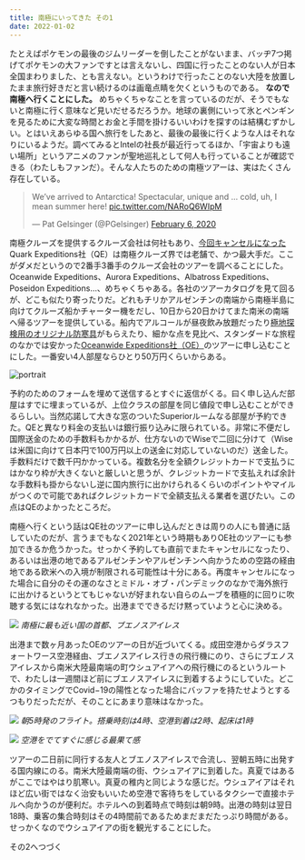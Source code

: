 ```yaml
---
title: 南極にいってきた その1
date: 2022-01-02
---
```


たとえばポケモンの最後のジムリーダーを倒したことがないまま、バッヂ7つ掲げてポケモンの大ファンですとは言えないし、四国に行ったことのない人が日本全国まわりました、とも言えない。というわけで行ったことのない大陸を放置したまま旅行好きだと言い続けるのは画竜点睛を欠くというものである。 **なので南極へ行くことにした。** めちゃくちゃなことを言っているのだが、そうでもないと南極に行く意味など見いだせるだろうか。地球の裏側にいって氷とペンギンを見るために大変な時間とお金と手間を掛けるいいわけを探すのは結構むずかしい。とはいえあらゆる国へ旅行をしたあと、最後の最後に行くような人はそれなりにいるようだ。調べてみるとIntelの社長が最近行ってるほか、「宇宙よりも遠い場所」というアニメのファンが聖地巡礼として何人も行っていることが確認できる（わたしもファンだ）。そんな人たちのための南極ツアーは、実はたくさん存在している。

<blockquote class="twitter-tweet"><p lang="en" dir="ltr">We’ve arrived to Antarctica! Spectacular, unique and ... cold, uh, I mean summer here! <a href="https://t.co/NARoQ6WIpM">pic.twitter.com/NARoQ6WIpM</a></p>&mdash; Pat Gelsinger (@PGelsinger) <a href="https://twitter.com/PGelsinger/status/1225379443327356931?ref_src=twsrc%5Etfw">February 6, 2020</a></blockquote> <script async src="https://platform.twitter.com/widgets.js" charset="utf-8"></script>

南極クルーズを提供するクルーズ会社は何社もあり、[今回キャンセルになった](/post/1638944764)Quark Expeditions社（QE）は南極クルーズ界では老舗で、かつ最大手だ。ここがダメだというので2番手3番手のクルーズ会社のツアーを調べることにした。Oceanwide Expeditions、Aurora Expeditions、Albatross Expeditions、Poseidon Expeditions…、めちゃくちゃある。各社のツアーカタログを見て回るが、どこも似たり寄ったりだ。どれもチリかアルゼンチンの南端から南極半島に向けてクルーズ船かチャーター機をだし、10日から20日かけてまた南米の南端へ帰るツアーを提供している。船内でアルコールが昼夜飲み放題だったり[極地探検用のオリジナル防寒具](https://www.youtube.com/watch?v=t3i2L8P8RtU)がもらえたり、細かな点を見比べ、スタンダードな旅程のなかでは安かった[Oceanwide Expeditions社（OE）](https://oceanwide-expeditions.com/)のツアーに申し込むことにした。一番安い4人部屋ならひとり50万円くらいからある。

![portrait](https://photos.smugmug.com/photos/i-f53sS6v/0/9c67ac61/X3/i-f53sS6v-X3.png)

予約のためのフォームを埋めて送信するとすぐに返信がくる。曰く申し込んだ部屋はすでに埋まっているが、上位クラスの部屋を同じ値段で申し込むことができるらしい。当然応諾して大きな窓のついたSuperiorルームなる部屋が予約できた。QEと異なり料金の支払いは銀行振り込みに限られている。非常に不便だし国際送金のための手数料もかかるが、仕方ないのでWiseで二回に分けて（Wiseは米国に向けて日本円で100万円以上の送金に対応していないのだ）送金した。手数料だけで数千円かかっている。複数名分を全額クレジットカードで支払うにはかなり枠が大きくないと厳しいと思うが、クレジットカードで支払えれば余計な手数料も掛からないし逆に国内旅行に出かけられるくらいのポイントやマイルがつくので可能であればクレジットカードで全額支払える業者を選びたい。この点はQEのよかったところだ。

南極へ行くという話はQE社のツアーに申し込んだときは周りの人にも普通に話していたのだが、言うまでもなく2021年という時期もありOE社のツアーにも参加できるか危うかった。せっかく予約しても直前でまたキャンセルになったり、あるいは出港の地であるアルゼンチンやアルゼンチンへ向かうための空路の経由地である欧米への入境が制限される可能性は十分にある。再度キャンセルになった場合に自分のその運のなさとミドル・オブ・パンデミックのなかで海外旅行に出かけるというとてもじゃないが好まれない自らのムーブを積極的に回りに吹聴する気にはなれなかった。出港までできるだけ黙っていようと心に決める。

![](https://photos.smugmug.com/photos/i-K5jSt9C/0/44ae6c35/X4/i-K5jSt9C-X4.jpg)
*南極に最も近い国の首都、ブエノスアイレス*

出港まで数ヶ月あったOEのツアーの日が近づいてくる。成田空港からダラスフォートワース空港経由、ブエノスアイレス行きの飛行機にのり、さらにブエノスアイレスから南米大陸最南端の町ウシュアイアへの飛行機にのるというルートで、わたしは一週間ほど前にブエノスアイレスに到着するようにしていた。どこかのタイミングでCovid−19の陽性となった場合にバッファを持たせようとするつもりだっただが、そのことにあまり意味はなかった。

![](https://photos.smugmug.com/photos/i-8JNs8h7/0/2cd74220/X4/i-8JNs8h7-X4.jpg)
*朝5時発のフライト。搭乗時刻は4時、空港到着は2時、起床は1時*

![](https://photos.smugmug.com/photos/i-gg6S75m/0/2eca2008/X4/i-gg6S75m-X4.jpg)
*空港をでてすぐに感じる最果て感*

ツアーの二日前に同行する友人とブエノスアイレスで合流し、翌朝五時に出発する国内線にのる。南米大陸最南端の街、ウシュアイアに到着した。真夏ではあるがここではやはり肌寒い。真夏の稚内と同じような感じだ。ウシュアイアはそれほど広い街ではなく治安もいいため空港で客待ちをしているタクシーで直接ホテルへ向かうのが便利だ。ホテルへの到着時点で時刻は朝9時。出港の時刻は翌日18時、乗客の集合時刻はその4時間前であるためまだまだたっぷり時間がある。せっかくなのでウシュアイアの街を観光することにした。

その2へつづく
